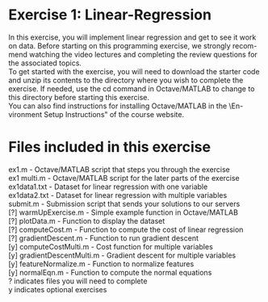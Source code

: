 # Exercise 1: Linear-Regression

In this exercise, you will implement linear regression and get to see it work
on data. Before starting on this programming exercise, we strongly recom-
mend watching the video lectures and completing the review questions for
the associated topics.
<br />
To get started with the exercise, you will need to download the starter
code and unzip its contents to the directory where you wish to complete the
exercise. If needed, use the cd command in Octave/MATLAB to change to
this directory before starting this exercise.
<br />
You can also find instructions for installing Octave/MATLAB in the \En-
vironment Setup Instructions" of the course website.
<br />
# Files included in this exercise
ex1.m - Octave/MATLAB script that steps you through the exercise<br />
ex1 multi.m - Octave/MATLAB script for the later parts of the exercise<br />
ex1data1.txt - Dataset for linear regression with one variable<br />
ex1data2.txt - Dataset for linear regression with multiple variables<br />
submit.m - Submission script that sends your solutions to our servers<br />
[?] warmUpExercise.m - Simple example function in Octave/MATLAB<br />
[?] plotData.m - Function to display the dataset<br />
[?] computeCost.m - Function to compute the cost of linear regression<br />
[?] gradientDescent.m - Function to run gradient descent<br />
[y] computeCostMulti.m - Cost function for multiple variables<br />
[y] gradientDescentMulti.m - Gradient descent for multiple variables<br />
[y] featureNormalize.m - Function to normalize features<br />
[y] normalEqn.m - Function to compute the normal equations<br />
? indicates files you will need to complete<br />
y indicates optional exercises<br />
